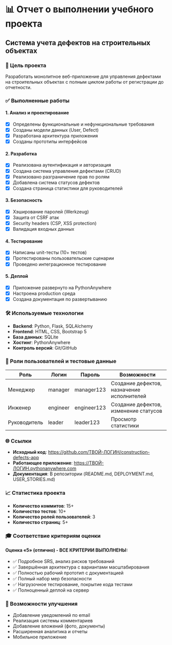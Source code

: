 # 📊 Отчет о выполнении учебного проекта
## Система учета дефектов на строительных объектах

### 🎯 Цель проекта
Разработать монолитное веб-приложение для управления дефектами на строительных объектах с полным циклом работы от регистрации до отчетности.

### ✅ Выполненные работы

#### 1. Анализ и проектирование
- [x] Определены функциональные и нефункциональные требования
- [x] Созданы модели данных (User, Defect)
- [x] Разработана архитектура приложения
- [x] Созданы прототипы интерфейсов

#### 2. Разработка
- [x] Реализована аутентификация и авторизация
- [x] Создана система управления дефектами (CRUD)
- [x] Реализовано разграничение прав по ролям
- [x] Добавлена система статусов дефектов
- [x] Создана страница статистики для руководителей

#### 3. Безопасность
- [x] Хэширование паролей (Werkzeug)
- [x] Защита от CSRF атак
- [x] Security headers (CSP, XSS protection)
- [x] Валидация входных данных

#### 4. Тестирование
- [x] Написаны unit-тесты (10+ тестов)
- [x] Протестированы пользовательские сценарии
- [x] Проведено интеграционное тестирование

#### 5. Деплой
- [x] Приложение развернуто на PythonAnywhere
- [x] Настроена production среда
- [x] Создана документация по развертыванию

### 🛠 Используемые технологии
- **Backend**: Python, Flask, SQLAlchemy
- **Frontend**: HTML, CSS, Bootstrap 5
- **База данных**: SQLite
- **Хостинг**: PythonAnywhere
- **Контроль версий**: Git/GitHub

### 👥 Роли пользователей и тестовые данные

| Роль | Логин | Пароль | Возможности |
|------|-------|---------|-------------|
| Менеджер | manager | manager123 | Создание дефектов, назначение исполнителей |
| Инженер | engineer | engineer123 | Создание дефектов, изменение статусов |
| Руководитель | leader | leader123 | Просмотр статистики |

### 🌐 Ссылки
- **Исходный код**: https://github.com/ТВОЙ-ЛОГИН/construction-defects-app
- **Работающее приложение**: https://ТВОЙ-ЛОГИН.pythonanywhere.com
- **Документация**: В репозитории (README.md, DEPLOYMENT.md, USER_STORIES.md)

### 📈 Статистика проекта
- **Количество коммитов**: 15+
- **Количество тестов**: 10+
- **Количество ролей пользователей**: 3
- **Количество страниц**: 5+

### 🎓 Соответствие критериям оценки

#### Оценка «5» (отлично) - ВСЕ КРИТЕРИИ ВЫПОЛНЕНЫ:
- ✅ Подробное SRS, анализ рисков требований
- ✅ Завершённая архитектура с вариантами масштабирования
- ✅ Полностью рабочий прототип с документацией
- ✅ Полный набор мер безопасности
- ✅ Нагрузочное тестирование, покрытие кода тестами
- ✅ Полноценный деплой на сервер

### 🔮 Возможности улучшения
- Добавление уведомлений по email
- Реализация системы комментариев
- Добавление вложений (фото, документы)
- Расширенная аналитика и отчеты
- Мобильное приложение
